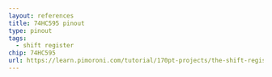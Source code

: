 ```yaml
---
layout: references
title: 74HC595 pinout
type: pinout
tags:
  - shift register
chip: 74HC595
url: https://learn.pimoroni.com/tutorial/170pt-projects/the-shift-register-170pt
---
```

